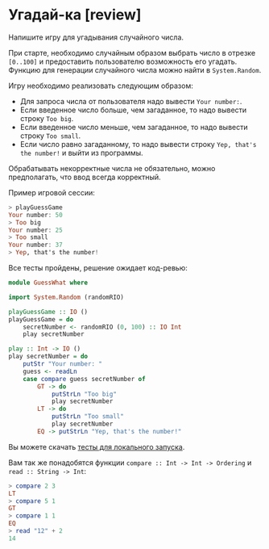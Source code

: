 # Угадай-ка [review]

Напишите игру для угадывания случайного числа.

При старте, необходимо случайным образом выбрать число в отрезке `[0..100]` и предоставить пользователю возможность его угадать. Функцию для генерации случайного числа можно найти в `System.Random`.

Игру необходимо реализовать следующим образом:
- Для запроса числа от пользователя надо вывести `Your number:`.
- Если введенное число больше, чем загаданное, то надо вывести строку `Too big`.
- Если введенное число меньше, чем загаданное, то надо вывести строку `Too small`.
- Если число равно загаданному, то надо вывести строку `Yep, that's the number!` и выйти из программы.

Обрабатывать некорректные числа не обязательно, можно предполагать, что ввод всегда корректный.

Пример игровой сессии:

```hs
> playGuessGame
Your number: 50
> Too big
Your number: 25
> Too small
Your number: 37
> Yep, that's the number!
```


Все тесты пройдены, решение ожидает код-ревью:
```hs
module GuessWhat where

import System.Random (randomRIO)

playGuessGame :: IO ()
playGuessGame = do
    secretNumber <- randomRIO (0, 100) :: IO Int
    play secretNumber

play :: Int -> IO ()
play secretNumber = do
    putStr "Your number: "
    guess <- readLn
    case compare guess secretNumber of
        GT -> do
            putStrLn "Too big"
            play secretNumber
        LT -> do
            putStrLn "Too small"
            play secretNumber
        EQ -> putStrLn "Yep, that's the number!"
```

Вы можете скачать [тесты для локального запуска](GuessWhat.zip).

Вам так же понадобятся функции `compare :: Int -> Int -> Ordering` и `read :: String -> Int`:

```hs
> compare 2 3
LT
> compare 5 1
GT
> compare 1 1
EQ
> read "12" + 2
14
```
